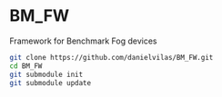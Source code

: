 # BM_FW
Framework for Benchmark Fog devices

```sh
git clone https://github.com/danielvilas/BM_FW.git
cd BM_FW
git submodule init
git submodule update
```